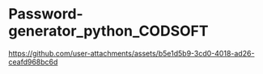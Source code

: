 # Password-generator_python_CODSOFT



https://github.com/user-attachments/assets/b5e1d5b9-3cd0-4018-ad26-ceafd968bc6d

